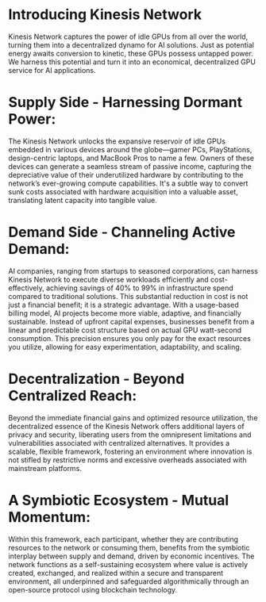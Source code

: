 # Introducing Kinesis Network
Kinesis Network captures the power of idle GPUs from all over the world, turning them into a decentralized dynamo for AI solutions. Just as potential energy awaits conversion to kinetic, these GPUs possess untapped power. We harness this potential and turn it into an economical, decentralized GPU service for AI applications.

# Supply Side - Harnessing Dormant Power: 
The Kinesis Network unlocks the expansive reservoir of idle GPUs embedded in various devices around the globe—gamer PCs, PlayStations, design-centric laptops, and MacBook Pros to name a few. Owners of these devices can generate a seamless stream of passive income, capturing the depreciative value of their underutilized hardware by contributing to the network’s ever-growing compute capabilities. It's a subtle way to convert sunk costs associated with hardware acquisition into a valuable asset, translating latent capacity into tangible value.

# Demand Side - Channeling Active Demand:
AI companies, ranging from startups to seasoned corporations, can harness Kinesis Network to execute diverse workloads efficiently and cost-effectively, achieving savings of 40% to 99% in infrastructure spend compared to traditional solutions. This substantial reduction in cost is not just a financial benefit; it is a strategic advantage. With a usage-based billing model, AI projects become more viable, adaptive, and financially sustainable. Instead of upfront capital expenses, businesses benefit from a linear and predictable cost structure based on actual GPU watt-second consumption. This precision ensures you only pay for the exact resources you utilize, allowing for easy experimentation, adaptability, and scaling.

# Decentralization - Beyond Centralized Reach:
Beyond the immediate financial gains and optimized resource utilization, the decentralized essence of the Kinesis Network offers additional layers of privacy and security, liberating users from the omnipresent limitations and vulnerabilities associated with centralized alternatives. It provides a scalable, flexible framework, fostering an environment where innovation is not stifled by restrictive norms and excessive overheads associated with mainstream platforms.

# A Symbiotic Ecosystem - Mutual Momentum:
Within this framework, each participant, whether they are contributing resources to the network or consuming them, benefits from the symbiotic interplay between supply and demand, driven by economic incentives. The network functions as a self-sustaining ecosystem where value is actively created, exchanged, and realized within a secure and transparent environment, all underpinned and safeguarded algorithmically through an open-source protocol using blockchain technology.
